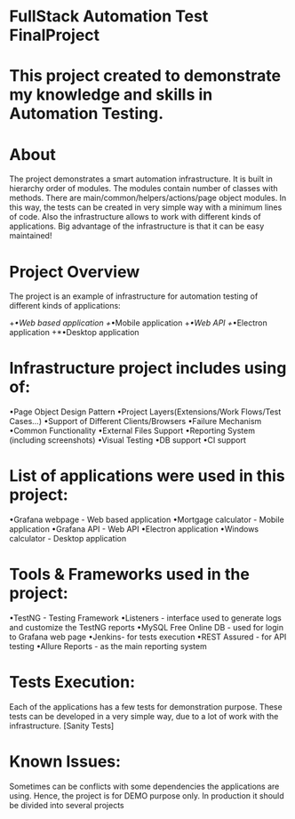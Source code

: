 
# FullStack Automation Test FinalProject

# This project created to demonstrate my knowledge and skills in Automation Testing.

# About
The project demonstrates a smart automation infrastructure. It is built in hierarchy order of modules. The modules contain number of classes with methods. There are main/common/helpers/actions/page object modules. In this way, the tests can be created in very simple way with a minimum lines of code. Also the infrastructure allows to work with different kinds of applications. Big advantage of the infrastructure is that it can be easy maintained!

# Project Overview
The project is an example of infrastructure for automation testing of different kinds of applications:

+*•Web based application
+*•Mobile application
+*•Web API
+*•Electron application
+*•Desktop application

# Infrastructure project includes using of:
•Page Object Design Pattern
•Project Layers(Extensions/Work Flows/Test Cases...)
•Support of Different Clients/Browsers
•Failure Mechanism
•Common Functionality
•External Files Support
•Reporting System (including screenshots)
•Visual Testing
•DB support
•CI support

# List of applications were used in this project:
•Grafana webpage - Web based application
•Mortgage calculator - Mobile application
•Grafana API - Web API
•Electron application
•Windows calculator - Desktop application

# Tools & Frameworks used in the project:
•TestNG - Testing Framework
•Listeners - interface used to generate logs and customize the TestNG reports
•MySQL Free Online DB - used for login to Grafana web page
•Jenkins- for tests execution
•REST Assured - for API testing
•Allure Reports - as the main reporting system

# Tests Execution:
Each of the applications has a few tests for demonstration purpose. These tests can be developed in a very simple way, due to a lot of work with the infrastructure. [Sanity Tests]

# Known Issues:
Sometimes can be conflicts with some dependencies the applications are using. Hence, the project is for DEMO purpose only. In production it should be divided into several projects
